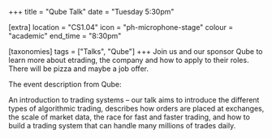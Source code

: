 +++
title = "Qube Talk"
date = "Tuesday 5:30pm"

[extra]
location = "CS1.04"
icon = "ph-microphone-stage"
colour = "academic"
end_time = "8:30pm"

[taxonomies]
tags = ["Talks", "Qube"]
+++
Join us and our sponsor Qube to learn more about etrading, the company and how to apply to their roles. There will be pizza and maybe a job offer.

The event description from Qube:

An introduction to trading systems – our talk aims to introduce the different types of algorithmic trading, describes how orders are placed at exchanges, the scale of market data, the race for fast and faster trading, and how to build a trading system that can handle many millions of trades daily.